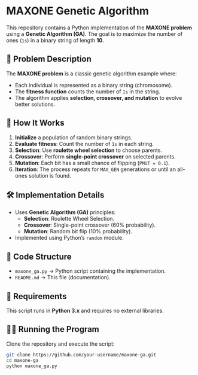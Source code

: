# MAXONE Genetic Algorithm

This repository contains a Python implementation of the **MAXONE problem** using a **Genetic Algorithm (GA)**. The goal is to maximize the number of ones (`1s`) in a binary string of length **10**.

## 📌 Problem Description

The **MAXONE problem** is a classic genetic algorithm example where:
- Each individual is represented as a binary string (chromosome).
- The **fitness function** counts the number of `1s` in the string.
- The algorithm applies **selection, crossover, and mutation** to evolve better solutions.

## 🚀 How It Works

1. **Initialize** a population of random binary strings.
2. **Evaluate fitness**: Count the number of `1s` in each string.
3. **Selection**: Use **roulette wheel selection** to choose parents.
4. **Crossover**: Perform **single-point crossover** on selected parents.
5. **Mutation**: Each bit has a small chance of flipping (`PMUT = 0.1`).
6. **Iteration**: The process repeats for `MAX_GEN` generations or until an all-ones solution is found.

## 🛠️ Implementation Details

- Uses **Genetic Algorithm (GA)** principles:
  - **Selection**: Roulette Wheel Selection.
  - **Crossover**: Single-point crossover (60% probability).
  - **Mutation**: Random bit flip (10% probability).
- Implemented using Python’s `random` module.

## 📄 Code Structure

- `maxone_ga.py` → Python script containing the implementation.
- `README.md` → This file (documentation).

## 🔧 Requirements

This script runs in **Python 3.x** and requires no external libraries.

## 🏃‍♂️ Running the Program

Clone the repository and execute the script:

```bash
git clone https://github.com/your-username/maxone-ga.git
cd maxone-ga
python maxone_ga.py
